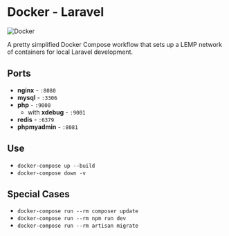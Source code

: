 # Docker - Laravel

![Docker](https://github.com/supermavster/docker-laravel-8/workflows/Docker/badge.svg)

A pretty simplified Docker Compose workflow that sets up a LEMP network of containers for local Laravel development.

## Ports

- **nginx** - `:8080`
- **mysql** - `:3306`
- **php** - `:9000`
  - with **xdebug** - `:9001`
- **redis** - `:6379`
- **phpmyadmin** - `:8081`

## Use

- `docker-compose up --build`
- `docker-compose down -v`

## Special Cases

- `docker-compose run --rm composer update`
- `docker-compose run --rm npm run dev`
- `docker-compose run --rm artisan migrate` 
